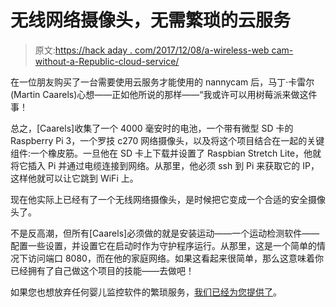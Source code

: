 # 无线网络摄像头，无需繁琐的云服务

> 原文:[https://hack aday . com/2017/12/08/a-wireless-web cam-without-a-Republic-cloud-service/](https://hackaday.com/2017/12/08/a-wireless-webcam-without-a-cumbersome-cloud-service/)

在一位朋友购买了一台需要使用云服务才能使用的 nannycam 后，马丁·卡雷尔(Martin Caarels)心想——正如他所说的那样——“我或许可以用树莓派来做这件事！

总之，[Caarels]收集了一个 4000 毫安时的电池，一个带有微型 SD 卡的 Raspberry Pi 3，一个罗技 c270 网络摄像头，以及将这个项目结合在一起的关键组件:一个橡皮筋。一旦他在 SD 卡上下载并设置了 Raspbian Stretch Lite，他就将它插入 Pi 并通过电缆连接到网络。从那里，他必须 ssh 到 Pi 来获取它的 IP，这样他就可以让它跳到 WiFi 上。

现在他实际上已经有了一个无线网络摄像头，是时候把它变成一个合适的安全摄像头了。

不是反高潮，但所有[Caarels]必须做的就是安装运动——一个运动检测软件——配置一些设置，并设置它在启动时作为守护程序运行。从那里，这是一个简单的情况下访问端口 8080，而在他的家庭网络。如果这看起来很简单，那么这意味着你已经拥有了自己做这个项目的技能——去做吧！

如果您也想放弃任何婴儿监控软件的繁琐服务，[我们已经为您提供了](https://hackaday.com/2017/10/21/fruitnanny-the-raspberry-pi-baby-monitor-for-geeks/)。